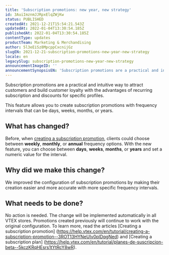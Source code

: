 ```yaml
---
title: 'Subscription promotions: new year, new strategy'
id: 3AuiImznmJJRpxElqZWjKw
status: PUBLISHED
createdAt: 2021-12-21T15:54:21.543Z
updatedAt: 2022-01-04T13:30:54.185Z
publishedAt: 2022-01-04T13:30:54.185Z
contentType: updates
productTeam: Marketing & Merchandising
author: 5l3eEiSz8MpcppCxcnijGz
slugEN: 2021-12-21-subscription-promotions-new-year-new-strategy
locale: en
legacySlug: subscription-promotions-new-year-new-strategy
announcementImageID: ''
announcementSynopsisEN: 'Subscription promotions are a practical and intuitive way to attract customers and build customer loyalty.'
---
```


Subscription promotions are a practical and intuitive way to attract customers and build customer loyalty with the advantages of recurring subscription and discounts for specific profiles.

This feature allows you to create subscription promotions with frequency intervals that can be days, weeks, months, or years.

## What has changed?
Before, when [creating a subscription promotion](https://help.vtex.com/en/tutorial/creating-a-subscription-promotion--3ROT13HYNeUIv0plDqgNed), clients could choose between **weekly**, **monthly**, or **annual** frequency options.
With the new feature, you can choose between **days**, **weeks**, **months**, or **years** and set a numeric value for the interval.

## Why did we make this change?
We improved the configuration of subscription promotions by making their creation easier and more accurate with more specific frequency intervals.

## What needs to be done?
No action is needed. The change will be implemented automatically in all VTEX stores.
Promotions created previously will continue to work with the original configuration.
To learn more, read the articles [Creating a subscription promotion] (https://help.vtex.com/en/tutorial/creating-a-subscription-promotion--3ROT13HYNeUIv0plDqgNed) and [Creating a subscription plan] (https://help.vtex.com/en/tutorial/planes-de-suscripcion-beta--5kczKRqHEsrs1tYtRcY8wR).

